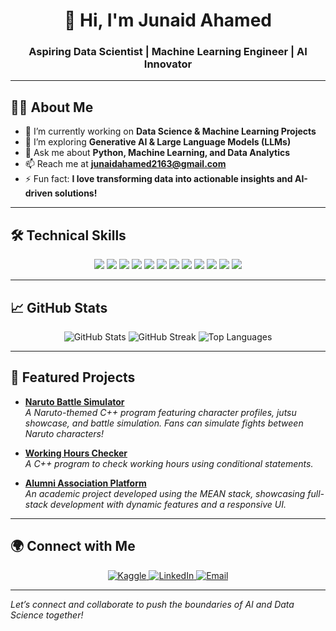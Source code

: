 <h1 align="center">🚀 Hi, I'm Junaid Ahamed</h1>
<h3 align="center">Aspiring Data Scientist | Machine Learning Engineer | AI Innovator</h3>

---

## 🧑‍💻 About Me

- 🔭 I’m currently working on **Data Science & Machine Learning Projects**
- 🌱 I’m exploring **Generative AI & Large Language Models (LLMs)**
- 💬 Ask me about **Python, Machine Learning, and Data Analytics**
- 📫 Reach me at **[junaidahamed2163@gmail.com](mailto:junaidahamed2163@gmail.com)**
- ⚡ Fun fact: **I love transforming data into actionable insights and AI-driven solutions!**

---

## 🛠️ Technical Skills

<p align="center">
  <img src="https://img.shields.io/badge/-Python-3776AB?style=for-the-badge&logo=python&logoColor=white" />
  <img src="https://img.shields.io/badge/-C++-00599C?style=for-the-badge&logo=c%2B%2B&logoColor=white" />
  <img src="https://img.shields.io/badge/-Jupyter-F37626?style=for-the-badge&logo=jupyter&logoColor=white" />
  <img src="https://img.shields.io/badge/-Pandas-150458?style=for-the-badge&logo=pandas&logoColor=white" />
  <img src="https://img.shields.io/badge/-NumPy-013243?style=for-the-badge&logo=numpy&logoColor=white" />
  <img src="https://img.shields.io/badge/-Scikit--Learn-F7931E?style=for-the-badge&logo=scikitlearn&logoColor=white" />
  <img src="https://img.shields.io/badge/-TensorFlow-FF6F00?style=for-the-badge&logo=tensorflow&logoColor=white" />
  <img src="https://img.shields.io/badge/-PyTorch-EE4C2C?style=for-the-badge&logo=pytorch&logoColor=white" />
  <img src="https://img.shields.io/badge/-SQL-CC2927?style=for-the-badge&logo=postgresql&logoColor=white" />
  <img src="https://img.shields.io/badge/-Power%20BI-F2C811?style=for-the-badge&logo=powerbi&logoColor=black" />
  <img src="https://img.shields.io/badge/-Git-F05032?style=for-the-badge&logo=git&logoColor=white" />
  <img src="https://img.shields.io/badge/-Docker-2496ED?style=for-the-badge&logo=docker&logoColor=white" />
</p>

---

## 📈 GitHub Stats

<p align="center">
  <img src="https://github-readme-stats.vercel.app/api?username=junaidsj&show_icons=true&theme=radical" alt="GitHub Stats" />
  <img src="https://github-readme-streak-stats.herokuapp.com/?user=junaidsj&theme=radical" alt="GitHub Streak" />
  <img src="https://github-readme-stats.vercel.app/api/top-langs/?username=junaidsj&layout=compact&theme=radical" alt="Top Languages" />
</p>

---

## 🚀 Featured Projects

- **[Naruto Battle Simulator](https://github.com/junaidsj/naruto)**  
  *A Naruto-themed C++ program featuring character profiles, jutsu showcase, and battle simulation. Fans can simulate fights between Naruto characters!*

- **[Working Hours Checker](https://github.com/junaidsj/hours)**  
  *A C++ program to check working hours using conditional statements.*

- **[Alumni Association Platform](https://github.com/junaidsj/AlumniAssociation)**  
  *An academic project developed using the MEAN stack, showcasing full-stack development with dynamic features and a responsive UI.*

---

## 🌍 Connect with Me

<p align="center">
  <a href="https://www.kaggle.com/junaid2163" target="_blank">
    <img src="https://img.shields.io/badge/Kaggle-20BEFF?style=for-the-badge&logo=kaggle&logoColor=white" alt="Kaggle" />
  </a>
  <a href="https://www.linkedin.com/in/junaid-ahamed-664450283" target="_blank">
    <img src="https://img.shields.io/badge/LinkedIn-0A66C2?style=for-the-badge&logo=linkedin&logoColor=white" alt="LinkedIn" />
  </a>
  <a href="mailto:junaidahamed2163@gmail.com" target="_blank">
    <img src="https://img.shields.io/badge/-Email-D14836?style=for-the-badge&logo=gmail&logoColor=white" alt="Email" />
  </a>
</p>

---

*Let’s connect and collaborate to push the boundaries of AI and Data Science together!*
